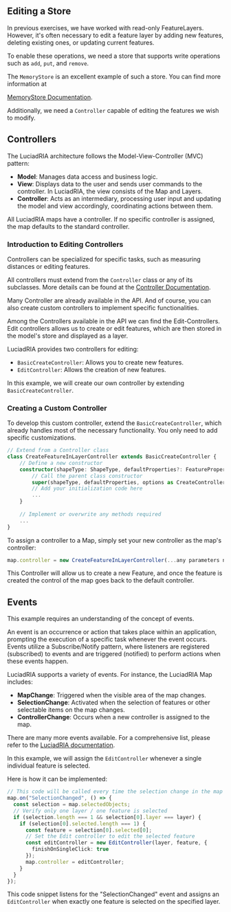 ## Editing a Store

In previous exercises, we have worked with read-only FeatureLayers. However, it's often necessary to edit a feature layer by adding new features, deleting existing ones, or updating current features.

To enable these operations, we need a store that supports write operations such as `add`, `put`, and `remove`. 

The `MemoryStore` is an excellent example of such a store. You can find more information at

[MemoryStore Documentation](https://dev.luciad.com/portal/productDocumentation/LuciadRIA/docs/reference/LuciadRIA/classes/_luciad_ria_model_store_MemoryStore.MemoryStore.html).

Additionally, we need a `Controller` capable of editing the features we wish to modify.

## Controllers

The LuciadRIA architecture follows the Model-View-Controller (MVC) pattern:

- **Model**: Manages data access and business logic.
- **View**: Displays data to the user and sends user commands to the controller. In LuciadRIA, the view consists of the Map and Layers.
- **Controller**: Acts as an intermediary, processing user input and updating the model and view accordingly, coordinating actions between them.

All LuciadRIA maps have a controller. If no specific controller is assigned, the map defaults to the standard controller.

### Introduction to Editing Controllers

Controllers can be specialized for specific tasks, such as measuring distances or editing features.

All controllers must extend from the `Controller` class or any of its subclasses. More details can be found at the [Controller Documentation](https://dev.luciad.com/portal/productDocumentation/LuciadRIA/docs/reference/LuciadRIA/classes/_luciad_ria_view_controller_Controller.Controller.html).

Many Controller are already available in the API. And of course, you can also create custom controllers to implement specific functionalities.

Among the Controllers available in the API we can find the Edit-Controllers. Edit controllers allows us to create or edit features, which are then stored in the model's store and displayed as a layer.

LuciadRIA provides two controllers for editing:

- `BasicCreateController`: Allows you to create new features.
- `EditController`: Allows the creation of new features.

In this example, we will create our own controller by extending `BasicCreateController`.

### Creating a Custom Controller

To develop this custom controller, extend the `BasicCreateController`, which already handles most of the necessary functionality. You only need to add specific customizations.

```typescript
// Extend from a Controller class
class CreateFeatureInLayerController extends BasicCreateController {
    // Define a new constructor
    constructor(shapeType: ShapeType, defaultProperties?: FeatureProperties, options?: CreateFeatureInLayerControllerOptions) {
        // Call the parent class constructor
        super(shapeType, defaultProperties, options as CreateControllerConstructorOptions);
        // Add your initialization code here
        ...
    }
    
    // Implement or overwrite any methods required
    ...
}
```

To assign a controller to a Map, simply set your new controller as the map's controller:

```typescript
map.controller = new CreateFeatureInLayerController(...any parameters needed...);
```

This Controller will allow us to create a new Feature, and once the feature is created the control of the map goes back to the default controller.


## Events

This example requires an understanding of the concept of events.

An event is an occurrence or action that takes place within an application, prompting the execution of a specific task whenever the event occurs. Events utilize a Subscribe/Notify pattern, where listeners are registered (subscribed) to events and are triggered (notified) to perform actions when these events happen.

LuciadRIA supports a variety of events. For instance, the LuciadRIA Map includes:

- **MapChange**: Triggered when the visible area of the map changes.
- **SelectionChange**: Activated when the selection of features or other selectable items on the map changes.
- **ControllerChange**: Occurs when a new controller is assigned to the map.

There are many more events available. For a comprehensive list, please refer to the [LuciadRIA documentation](https://dev.luciad.com/portal/productDocumentation/LuciadRIA/docs/reference/LuciadRIA/classes/_luciad_ria_view_WebGLMap.WebGLMap.html).

In this example, we will assign the `EditController` whenever a single individual feature is selected.

Here is how it can be implemented:

```typescript
// This code will be called every time the selection change in the map
map.on("SelectionChanged", () => {
  const selection = map.selectedObjects;
  // Verify only one layer / one feature is selected
  if (selection.length === 1 && selection[0].layer === layer) {
    if (selection[0].selected.length === 1) {
      const feature = selection[0].selected[0];
      // Set the Edit controller to edit the selected feature
      const editController = new EditController(layer, feature, {
        finishOnSingleClick: true
      });
      map.controller = editController;
    }
  }
});
```

This code snippet listens for the "SelectionChanged" event and assigns an `EditController` when exactly one feature is selected on the specified layer.
